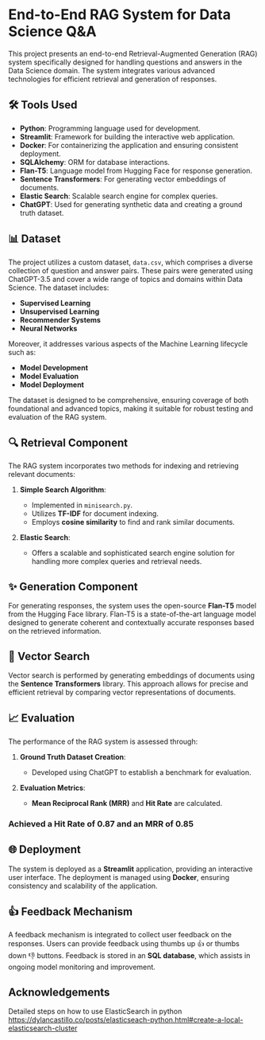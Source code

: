 # End-to-End RAG System for Data Science Q&A

This project presents an end-to-end Retrieval-Augmented Generation (RAG) system specifically designed for handling questions and answers in the Data Science domain. The system integrates various advanced technologies for efficient retrieval and generation of responses.

## 🛠️ Tools Used

- **Python**: Programming language used for development.
- **Streamlit**: Framework for building the interactive web application.
- **Docker**: For containerizing the application and ensuring consistent deployment.
- **SQLAlchemy**: ORM for database interactions.
- **Flan-T5**: Language model from Hugging Face for response generation.
- **Sentence Transformers**: For generating vector embeddings of documents.
- **Elastic Search**: Scalable search engine for complex queries.
- **ChatGPT**: Used for generating synthetic data and creating a ground truth dataset.

## 📊 Dataset

The project utilizes a custom dataset, `data.csv`, which comprises a diverse collection of question and answer pairs. These pairs were generated using ChatGPT-3.5 and cover a wide range of topics and domains within Data Science. The dataset includes:

- **Supervised Learning**
- **Unsupervised Learning**
- **Recommender Systems**
- **Neural Networks**

Moreover, it addresses various aspects of the Machine Learning lifecycle such as:

- **Model Development**
- **Model Evaluation**
- **Model Deployment**

The dataset is designed to be comprehensive, ensuring coverage of both foundational and advanced topics, making it suitable for robust testing and evaluation of the RAG system.

## 🔍 Retrieval Component

The RAG system incorporates two methods for indexing and retrieving relevant documents:

1. **Simple Search Algorithm**:
   - Implemented in `minisearch.py`.
   - Utilizes **TF-IDF** for document indexing.
   - Employs **cosine similarity** to find and rank similar documents.

2. **Elastic Search**:
   - Offers a scalable and sophisticated search engine solution for handling more complex queries and retrieval needs.

## ✨ Generation Component

For generating responses, the system uses the open-source **Flan-T5** model from the Hugging Face library. Flan-T5 is a state-of-the-art language model designed to generate coherent and contextually accurate responses based on the retrieved information.

## 🔄 Vector Search

Vector search is performed by generating embeddings of documents using the **Sentence Transformers** library. This approach allows for precise and efficient retrieval by comparing vector representations of documents.

## 📈 Evaluation

The performance of the RAG system is assessed through:

1. **Ground Truth Dataset Creation**:
   - Developed using ChatGPT to establish a benchmark for evaluation.

2. **Evaluation Metrics**:
   - **Mean Reciprocal Rank (MRR)** and **Hit Rate** are calculated. 

### Achieved a Hit Rate of 0.87 and an MRR of 0.85

## 🌐 Deployment

The system is deployed as a **Streamlit** application, providing an interactive user interface. The deployment is managed using **Docker**, ensuring consistency and scalability of the application.

## 👍 Feedback Mechanism

A feedback mechanism is integrated to collect user feedback on the responses. Users can provide feedback using thumbs up 👍 or thumbs down 👎 buttons. Feedback is stored in an **SQL database**, which assists in ongoing model monitoring and improvement.

## Acknowledgements

Detailed steps on how to use ElasticSearch in python
https://dylancastillo.co/posts/elasticseach-python.html#create-a-local-elasticsearch-cluster
